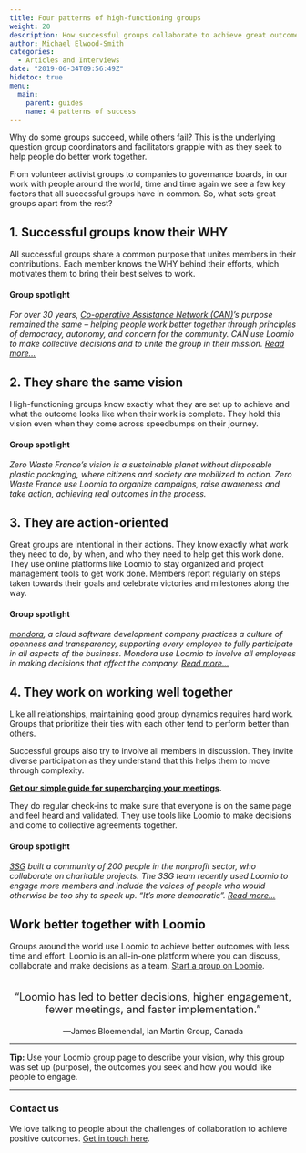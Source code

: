 ```yaml
---
title: Four patterns of high-functioning groups
weight: 20
description: How successful groups collaborate to achieve great outcomes
author: Michael Elwood-Smith
categories:
  - Articles and Interviews
date: "2019-06-34T09:56:49Z"
hidetoc: true
menu:
  main:
    parent: guides
    name: 4 patterns of success
---
```


Why do some groups succeed, while others fail? This is the underlying question group coordinators and facilitators grapple with as they seek to help people do better work together.

From volunteer activist groups to companies to governance boards, in our work with people around the world, time and time again we see a few key factors that all successful groups have in common. So, what sets great groups apart from the rest?

## 1. Successful groups know their WHY

All successful groups share a common purpose that unites members in their contributions. Each member knows the WHY behind their efforts, which motivates them to bring their best selves to work.

#### Group spotlight

*For over 30 years, [Co-operative Assistance Network (CAN)](https://blog.loomio.org/2019/03/27/helping-uk-cooperatives-thrive/?utm_campaign=guide&utm_term=help)’s purpose remained the same – helping people work better together through principles of democracy, autonomy, and concern for the community. CAN use Loomio to make collective decisions and to unite the group in their mission. [Read more…](https://blog.loomio.org/2019/03/27/helping-uk-cooperatives-thrive/?utm_campaign=guide&utm_term=help)*

## 2. They share the same vision

High-functioning groups know exactly what they are set up to achieve and what the outcome looks like when their work is complete. They hold this vision even when they come across speedbumps on their journey.

#### Group spotlight

*Zero Waste France’s vision is a sustainable planet without disposable plastic packaging, where citizens and society are mobilized to action.  Zero Waste France use Loomio to organize campaigns, raise awareness and take action, achieving real outcomes in the process.*

## 3. They are action-oriented

Great groups are intentional in their actions. They know exactly what work they need to do, by when, and who they need to help get this work done. They use online platforms like Loomio to stay organized and project management tools to get work done. Members report regularly on steps taken towards their goals and celebrate victories and milestones along the way.

#### Group spotlight

*[mondora](https://blog.loomio.org/2019/02/13/leading-italy-into-the-future-of-work/?utm_campaign=guide&utm_term=help), a cloud software development company practices a culture of openness and transparency,  supporting every employee to fully participate in all aspects of the business. Mondora use Loomio to involve all employees in making decisions that affect the company. [Read more…](https://blog.loomio.org/2019/02/13/leading-italy-into-the-future-of-work/?utm_campaign=guide&utm_term=help)*

## 4. They work on working well together

Like all relationships, maintaining good group dynamics requires hard work. Groups that prioritize their ties with each other tend to perform better than others.

Successful groups also try to involve all members in discussion. They invite diverse participation as they understand that this helps them to move through complexity.

**[Get our simple guide for supercharging your meetings](https://help.loomio.org/en/guides/governance/?utm_campaign=guide&utm_term=help#supercharge-your-meetings).**

They do regular check-ins to make sure that everyone is on the same page and feel heard and validated. They use tools like Loomio to make decisions and come to collective agreements together.

#### Group spotlight

*[3SG](https://blog.loomio.org/2019/05/09/uniting-charities-for-a-common-cause/?utm_campaign=guide&utm_term=help) built a community of 200 people in the nonprofit sector, who collaborate on charitable projects. The 3SG team recently used Loomio to engage more members and include the voices of people who would otherwise be too shy to speak up. “It’s more democratic”. [Read more…](https://blog.loomio.org/2019/05/09/uniting-charities-for-a-common-cause/?utm_campaign=guide&utm_term=help)*

## Work better together with Loomio

Groups around the world use Loomio to achieve better outcomes with less time and effort. Loomio is an all-in-one platform where you can discuss, collaborate and make decisions as a team. [Start a group on Loomio](https://loomio.org/g/new/?utm_campaign=guide&utm_term=help).
<br><br>
<p style="font-size:130%;text-align:center">“Loomio has led to better decisions, higher engagement, fewer meetings, and faster implementation.”</p> <center>—James Bloemendal, Ian Martin Group, Canada</center>

---

__Tip:__  Use your Loomio group page to describe your vision, why this group was set up (purpose), the outcomes you seek and how you would like people to engage.

---

### Contact us

We love talking to people about the challenges of collaboration to achieve positive outcomes. [Get in touch here](https://loomio.org/contact/?utm_campaign=guide&utm_term=help).
